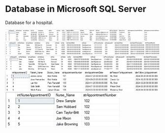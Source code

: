 <!DOCTYPE html>
<html>
<head>
<h1>Database in Microsoft SQL Server</h1> 
</head>
<body>
<p>Database for a hospital.</p>
<img src="/images/imgPatients.jpg" alt="image of the patient's table" title="imgPatients.jpg">
<img src="/images/imgDoctors.jpg" alt="image of the doctor's table" title="imgDoctors.jpg">
<img src="/images/imgNurses.jpg" alt="image of the nurse's table" title="imgNurses.jpg">
<img src="/images/imgAppointments.jpg" alt="image of the appointment's table" title="imgAppointments.jpg">
<img src="/images/imgNurseAppointments.jpg" alt="image of the nurse appointment's table" title="imgNurseAppointments.jpg">
</body>
</html>
